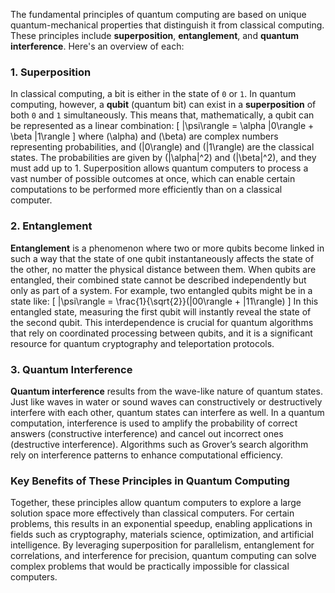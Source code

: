 The fundamental principles of quantum computing are based on unique quantum-mechanical properties that distinguish it from classical computing. These principles include **superposition**, **entanglement**, and **quantum interference**. Here's an overview of each:

### 1. Superposition
In classical computing, a bit is either in the state of `0` or `1`. In quantum computing, however, a **qubit** (quantum bit) can exist in a **superposition** of both `0` and `1` simultaneously. This means that, mathematically, a qubit can be represented as a linear combination:
\[
|\psi\rangle = \alpha |0\rangle + \beta |1\rangle
\]
where \(\alpha\) and \(\beta\) are complex numbers representing probabilities, and \(|0\rangle\) and \(|1\rangle\) are the classical states. The probabilities are given by \(|\alpha|^2\) and \(|\beta|^2\), and they must add up to 1. Superposition allows quantum computers to process a vast number of possible outcomes at once, which can enable certain computations to be performed more efficiently than on a classical computer.

### 2. Entanglement
**Entanglement** is a phenomenon where two or more qubits become linked in such a way that the state of one qubit instantaneously affects the state of the other, no matter the physical distance between them. When qubits are entangled, their combined state cannot be described independently but only as part of a system. For example, two entangled qubits might be in a state like:
\[
|\psi\rangle = \frac{1}{\sqrt{2}}(|00\rangle + |11\rangle)
\]
In this entangled state, measuring the first qubit will instantly reveal the state of the second qubit. This interdependence is crucial for quantum algorithms that rely on coordinated processing between qubits, and it is a significant resource for quantum cryptography and teleportation protocols.

### 3. Quantum Interference
**Quantum interference** results from the wave-like nature of quantum states. Just like waves in water or sound waves can constructively or destructively interfere with each other, quantum states can interfere as well. In a quantum computation, interference is used to amplify the probability of correct answers (constructive interference) and cancel out incorrect ones (destructive interference). Algorithms such as Grover’s search algorithm rely on interference patterns to enhance computational efficiency.

### Key Benefits of These Principles in Quantum Computing
Together, these principles allow quantum computers to explore a large solution space more effectively than classical computers. For certain problems, this results in an exponential speedup, enabling applications in fields such as cryptography, materials science, optimization, and artificial intelligence. By leveraging superposition for parallelism, entanglement for correlations, and interference for precision, quantum computing can solve complex problems that would be practically impossible for classical computers.